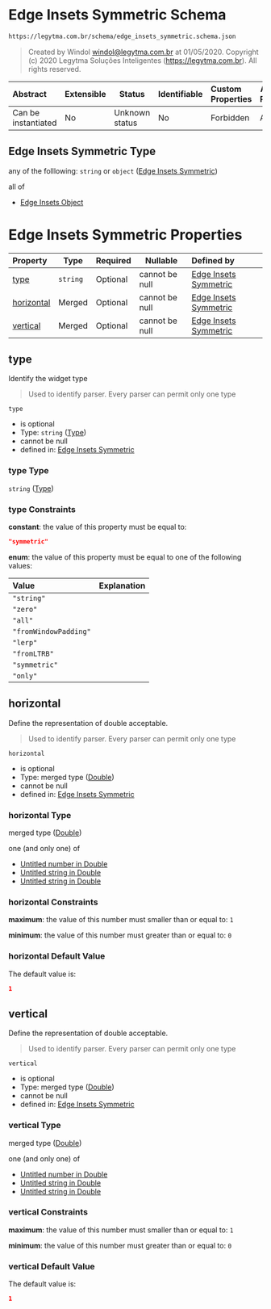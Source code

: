 # Edge Insets Symmetric Schema

```txt
https://legytma.com.br/schema/edge_insets_symmetric.schema.json
```




> Created by Windol [windol@legytma.com.br](mailto:windol@legytma.com.br) at 01/05/2020.
> Copyright (c) 2020 Legytma Soluções Inteligentes (<https://legytma.com.br>). All rights reserved.
>

| Abstract            | Extensible | Status         | Identifiable | Custom Properties | Additional Properties | Access Restrictions | Defined In                                                                                              |
| :------------------ | ---------- | -------------- | ------------ | :---------------- | --------------------- | ------------------- | ------------------------------------------------------------------------------------------------------- |
| Can be instantiated | No         | Unknown status | No           | Forbidden         | Allowed               | none                | [edge_insets_symmetric.schema.json](../schema/edge_insets_symmetric.schema.json) |

## Edge Insets Symmetric Type

any of the folllowing: `string` or `object` ([Edge Insets Symmetric](edge_insets_symmetric.md))

all of

-   [Edge Insets Object](edge_insets-oneof-edge-insets-object.md)

# Edge Insets Symmetric Properties

| Property                  | Type     | Required | Nullable       | Defined by                                                                                                                                                |
| :------------------------ | -------- | -------- | -------------- | :-------------------------------------------------------------------------------------------------------------------------------------------------------- |
| [type](#type)             | `string` | Optional | cannot be null | [Edge Insets Symmetric](edge_insets_symmetric-properties-type.md) |
| [horizontal](#horizontal) | Merged   | Optional | cannot be null | [Edge Insets Symmetric](app_bar_theme-properties-double.md)                |
| [vertical](#vertical)     | Merged   | Optional | cannot be null | [Edge Insets Symmetric](app_bar_theme-properties-double.md)                  |

## type

Identify the widget type


> Used to identify parser. Every parser can permit only one type
>

`type`

-   is optional
-   Type: `string` ([Type](edge_insets_symmetric-properties-type.md))
-   cannot be null
-   defined in: [Edge Insets Symmetric](edge_insets_symmetric-properties-type.md)

### type Type

`string` ([Type](edge_insets_symmetric-properties-type.md))

### type Constraints

**constant**: the value of this property must be equal to:

```json
"symmetric"
```

**enum**: the value of this property must be equal to one of the following values:

| Value                 | Explanation |
| :-------------------- | ----------- |
| `"string"`            |             |
| `"zero"`              |             |
| `"all"`               |             |
| `"fromWindowPadding"` |             |
| `"lerp"`              |             |
| `"fromLTRB"`          |             |
| `"symmetric"`         |             |
| `"only"`              |             |

## horizontal

Define the representation of double acceptable.


> Used to identify parser. Every parser can permit only one type
>

`horizontal`

-   is optional
-   Type: merged type ([Double](app_bar_theme-properties-double.md))
-   cannot be null
-   defined in: [Edge Insets Symmetric](app_bar_theme-properties-double.md)

### horizontal Type

merged type ([Double](app_bar_theme-properties-double.md))

one (and only one) of

-   [Untitled number in Double](double-definitions-doublenumber.md)
-   [Untitled string in Double](double-definitions-doublestring.md)
-   [Untitled string in Double](double-definitions-doubleenum.md)

### horizontal Constraints

**maximum**: the value of this number must smaller than or equal to: `1`

**minimum**: the value of this number must greater than or equal to: `0`

### horizontal Default Value

The default value is:

```json
1
```

## vertical

Define the representation of double acceptable.


> Used to identify parser. Every parser can permit only one type
>

`vertical`

-   is optional
-   Type: merged type ([Double](app_bar_theme-properties-double.md))
-   cannot be null
-   defined in: [Edge Insets Symmetric](app_bar_theme-properties-double.md)

### vertical Type

merged type ([Double](app_bar_theme-properties-double.md))

one (and only one) of

-   [Untitled number in Double](double-definitions-doublenumber.md)
-   [Untitled string in Double](double-definitions-doublestring.md)
-   [Untitled string in Double](double-definitions-doubleenum.md)

### vertical Constraints

**maximum**: the value of this number must smaller than or equal to: `1`

**minimum**: the value of this number must greater than or equal to: `0`

### vertical Default Value

The default value is:

```json
1
```
